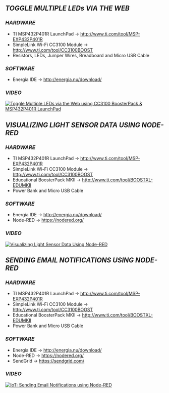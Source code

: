## **_TOGGLE MULTIPLE LEDs VIA THE WEB_**

### **_HARDWARE_**
- TI MSP432P401R LaunchPad -> http://www.ti.com/tool/MSP-EXP432P401R
- SimpleLink Wi-Fi CC3100 Module -> http://www.ti.com/tool/CC3100BOOST
- Resistors, LEDs, Jumper Wires, Breadboard and Micro USB Cable

### **_SOFTWARE_**
- Energia IDE -> http://energia.nu/download/

### **_VIDEO_**

[![Toggle Multiple LEDs via the Web using CC3100 BoosterPack & MSP432P401R LaunchPad](http://img.youtube.com/vi/xgQ_5CAg_Bg/0.jpg)](https://www.youtube.com/watch?v=xgQ_5CAg_Bg "Toggle Multiple LEDs via the Web using CC3100 BoosterPack & MSP432P401R LaunchPad")

## **_VISUALIZING LIGHT SENSOR DATA USING NODE-RED_**

### **_HARDWARE_**
- TI MSP432P401R LaunchPad -> http://www.ti.com/tool/MSP-EXP432P401R
- SimpleLink Wi-Fi CC3100 Module -> http://www.ti.com/tool/CC3100BOOST
- Educational BoosterPack MKII -> http://www.ti.com/tool/BOOSTXL-EDUMKII
- Power Bank and Micro USB Cable

### **_SOFTWARE_**
- Energia IDE -> http://energia.nu/download/
- Node-RED -> https://nodered.org/

### **_VIDEO_**

[![Visualizing Light Sensor Data Using Node-RED](http://img.youtube.com/vi/bsQD7TVdUwM/0.jpg)](https://www.youtube.com/watch?v=bsQD7TVdUwM "Visualizing Light Sensor Data Using Node-RED")

## **_SENDING EMAIL NOTIFICATIONS USING NODE-RED_**

### **_HARDWARE_**
- TI MSP432P401R LaunchPad -> http://www.ti.com/tool/MSP-EXP432P401R
- SimpleLink Wi-Fi CC3100 Module -> http://www.ti.com/tool/CC3100BOOST
- Educational BoosterPack MKII -> http://www.ti.com/tool/BOOSTXL-EDUMKII
- Power Bank and Micro USB Cable

### **_SOFTWARE_**
- Energia IDE -> http://energia.nu/download/
- Node-RED -> https://nodered.org/
- SendGrid -> https://sendgrid.com/

### **_VIDEO_**

[![IoT: Sending Email Notifications using Node-RED](http://img.youtube.com/vi/sUPtFsZ-ssY/0.jpg)](https://www.youtube.com/watch?v=sUPtFsZ-ssY "IoT: Sending Email Notifications using Node-RED")
